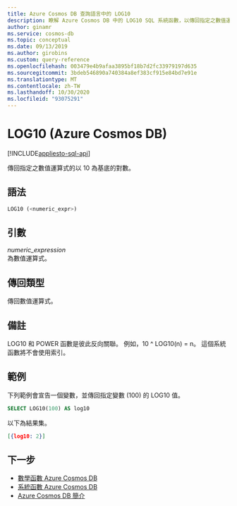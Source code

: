 ```yaml
---
title: Azure Cosmos DB 查詢語言中的 LOG10
description: 瞭解 Azure Cosmos DB 中的 LOG10 SQL 系統函數，以傳回指定之數值運算式的以10為底數的對數
author: ginamr
ms.service: cosmos-db
ms.topic: conceptual
ms.date: 09/13/2019
ms.author: girobins
ms.custom: query-reference
ms.openlocfilehash: 003479e4b9afaa3895bf18b7d2fc33979197d635
ms.sourcegitcommit: 3bdeb546890a740384a8ef383cf915e84bd7e91e
ms.translationtype: MT
ms.contentlocale: zh-TW
ms.lasthandoff: 10/30/2020
ms.locfileid: "93075291"
---
```

# <a name="log10-azure-cosmos-db"></a>LOG10 (Azure Cosmos DB) 
[!INCLUDE[appliesto-sql-api](includes/appliesto-sql-api.md)]

 傳回指定之數值運算式的以 10 為基底的對數。  
  
## <a name="syntax"></a>語法
  
```sql
LOG10 (<numeric_expr>)  
```  
  
## <a name="arguments"></a>引數
  
*numeric_expression*  
   為數值運算式。  
  
## <a name="return-types"></a>傳回類型
  
  傳回數值運算式。  
  
## <a name="remarks"></a>備註
  
  LOG10 和 POWER 函數是彼此反向關聯。 例如，10 ^ LOG10(n) = n。 這個系統函數將不會使用索引。
  
## <a name="examples"></a>範例
  
  下列範例會宣告一個變數，並傳回指定變數 (100) 的 LOG10 值。  
  
```sql
SELECT LOG10(100) AS log10 
```  
  
 以下為結果集。  
  
```json
[{log10: 2}]  
```  

## <a name="next-steps"></a>下一步

- [數學函數 Azure Cosmos DB](sql-query-mathematical-functions.md)
- [系統函數 Azure Cosmos DB](sql-query-system-functions.md)
- [Azure Cosmos DB 簡介](introduction.md)
